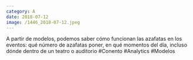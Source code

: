 ```yaml
--- 
category: A 
date: 2018-07-12 
image: /1446_2018-07-12.jpeg 
--- 
```


A partir de modelos, podemos saber cómo funcionan las azafatas en los eventos: qué número de azafatas poner, en qué momentos del día, incluso dónde dentro de un teatro o auditorio #Conento #Analytics #Modelos